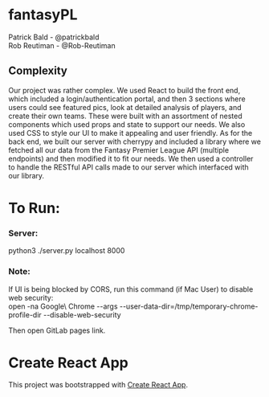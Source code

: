 # fantasyPL

Patrick Bald - @patrickbald  
Rob Reutiman - @Rob-Reutiman

## Complexity

Our project was rather complex. We used React to build the front end, which included a login/authentication portal, and then 3 sections where users could see featured pics, look at detailed analysis of players, and create their own teams. These were built with an assortment of nested components which used props and state to support our needs. We also used CSS to style our UI to make it appealing and user friendly. As for the back end, we built our server with cherrypy and included a library where we fetched all our data from the Fantasy Premier League API (multiple endpoints) and then modified it to fit our needs. We then used a controller to handle the RESTful API calls made to our server which interfaced with our library. 

# To Run:

### Server:
python3 ./server.py localhost 8000

### Note:
If UI is being blocked by CORS, run this command (if Mac User) to disable web security:   
open -na Google\ Chrome --args --user-data-dir=/tmp/temporary-chrome-profile-dir --disable-web-security

Then open GitLab pages link.

# Create React App
This project was bootstrapped with [Create React App](https://github.com/facebook/create-react-app).
